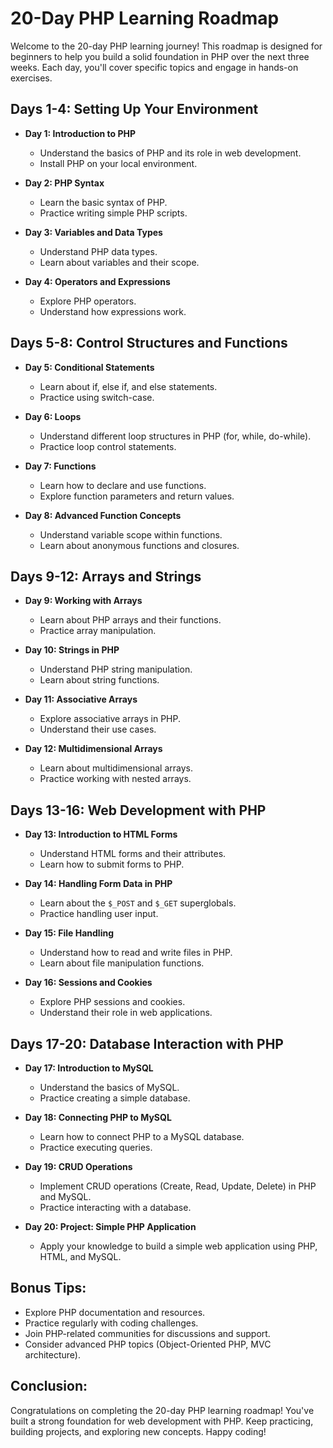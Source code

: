 # 20-Day PHP Learning Roadmap

Welcome to the 20-day PHP learning journey! This roadmap is designed for beginners to help you build a solid foundation in PHP over the next three weeks. Each day, you'll cover specific topics and engage in hands-on exercises.

## Days 1-4: Setting Up Your Environment
- **Day 1: Introduction to PHP**
  - Understand the basics of PHP and its role in web development.
  - Install PHP on your local environment.

- **Day 2: PHP Syntax**
  - Learn the basic syntax of PHP.
  - Practice writing simple PHP scripts.

- **Day 3: Variables and Data Types**
  - Understand PHP data types.
  - Learn about variables and their scope.

- **Day 4: Operators and Expressions**
  - Explore PHP operators.
  - Understand how expressions work.

## Days 5-8: Control Structures and Functions
- **Day 5: Conditional Statements**
  - Learn about if, else if, and else statements.
  - Practice using switch-case.

- **Day 6: Loops**
  - Understand different loop structures in PHP (for, while, do-while).
  - Practice loop control statements.

- **Day 7: Functions**
  - Learn how to declare and use functions.
  - Explore function parameters and return values.

- **Day 8: Advanced Function Concepts**
  - Understand variable scope within functions.
  - Learn about anonymous functions and closures.

## Days 9-12: Arrays and Strings
- **Day 9: Working with Arrays**
  - Learn about PHP arrays and their functions.
  - Practice array manipulation.

- **Day 10: Strings in PHP**
  - Understand PHP string manipulation.
  - Learn about string functions.

- **Day 11: Associative Arrays**
  - Explore associative arrays in PHP.
  - Understand their use cases.

- **Day 12: Multidimensional Arrays**
  - Learn about multidimensional arrays.
  - Practice working with nested arrays.

## Days 13-16: Web Development with PHP
- **Day 13: Introduction to HTML Forms**
  - Understand HTML forms and their attributes.
  - Learn how to submit forms to PHP.

- **Day 14: Handling Form Data in PHP**
  - Learn about the `$_POST` and `$_GET` superglobals.
  - Practice handling user input.

- **Day 15: File Handling**
  - Understand how to read and write files in PHP.
  - Learn about file manipulation functions.

- **Day 16: Sessions and Cookies**
  - Explore PHP sessions and cookies.
  - Understand their role in web applications.

## Days 17-20: Database Interaction with PHP
- **Day 17: Introduction to MySQL**
  - Understand the basics of MySQL.
  - Practice creating a simple database.

- **Day 18: Connecting PHP to MySQL**
  - Learn how to connect PHP to a MySQL database.
  - Practice executing queries.

- **Day 19: CRUD Operations**
  - Implement CRUD operations (Create, Read, Update, Delete) in PHP and MySQL.
  - Practice interacting with a database.

- **Day 20: Project: Simple PHP Application**
  - Apply your knowledge to build a simple web application using PHP, HTML, and MySQL.

## Bonus Tips:
- Explore PHP documentation and resources.
- Practice regularly with coding challenges.
- Join PHP-related communities for discussions and support.
- Consider advanced PHP topics (Object-Oriented PHP, MVC architecture).

## Conclusion:
Congratulations on completing the 20-day PHP learning roadmap! You've built a strong foundation for web development with PHP. Keep practicing, building projects, and exploring new concepts. Happy coding!

